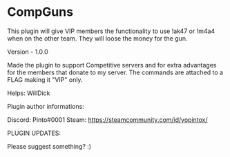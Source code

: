 # CompGuns
This plugin will give VIP members the functionality to use !ak47 or !m4a4 when on the other team. They will loose the money for the gun.

Version - 1.0.0

Made the plugin to support Competitive servers and for extra advantages for the members that donate to my server. 
The commands are attached to a FLAG making it "VIP" only.

Helps: WillDick

Plugin author informations:

Discord: Pinto#0001 Steam: https://steamcommunity.com/id/yopintox/

PLUGIN UPDATES: 

Please suggest something? :)
